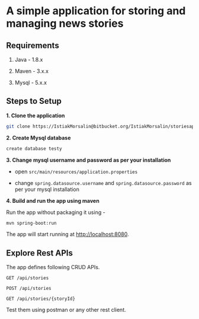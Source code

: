 # A simple application for storing and managing news stories


## Requirements

1. Java - 1.8.x

2. Maven - 3.x.x

3. Mysql - 5.x.x

## Steps to Setup

**1. Clone the application**

```bash
git clone https://IstiakMorsalin@bitbucket.org/IstiakMorsalin/storiesapplication.git
```

**2. Create Mysql database**
```bash
create database testy
```

**3. Change mysql username and password as per your installation**

+ open `src/main/resources/application.properties`

+ change `spring.datasource.username` and `spring.datasource.password` as per your mysql installation

**4. Build and run the app using maven**


Run the app without packaging it using -

```bash
mvn spring-boot:run
```

The app will start running at <http://localhost:8080>.

## Explore Rest APIs

The app defines following CRUD APIs.

    GET /api/stories
    
    POST /api/stories
    
    GET /api/stories/{storyId}
    
 

Test them using postman or any other rest client.
